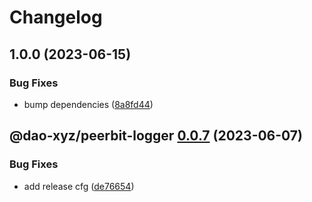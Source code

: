 # Changelog

## 1.0.0 (2023-06-15)


### Bug Fixes

* bump dependencies ([8a8fd44](https://github.com/dao-xyz/peerbit/commit/8a8fd440149a966337382db77afe1071141e5c74))

## @dao-xyz/peerbit-logger [0.0.7](https://github.com/dao-xyz/peerbit/compare/@dao-xyz/peerbit-logger@0.0.6...@dao-xyz/peerbit-logger@0.0.7) (2023-06-07)


### Bug Fixes

* add release cfg ([de76654](https://github.com/dao-xyz/peerbit/commit/de766548f8106804d319e8b51e9607f2a3f60726))
